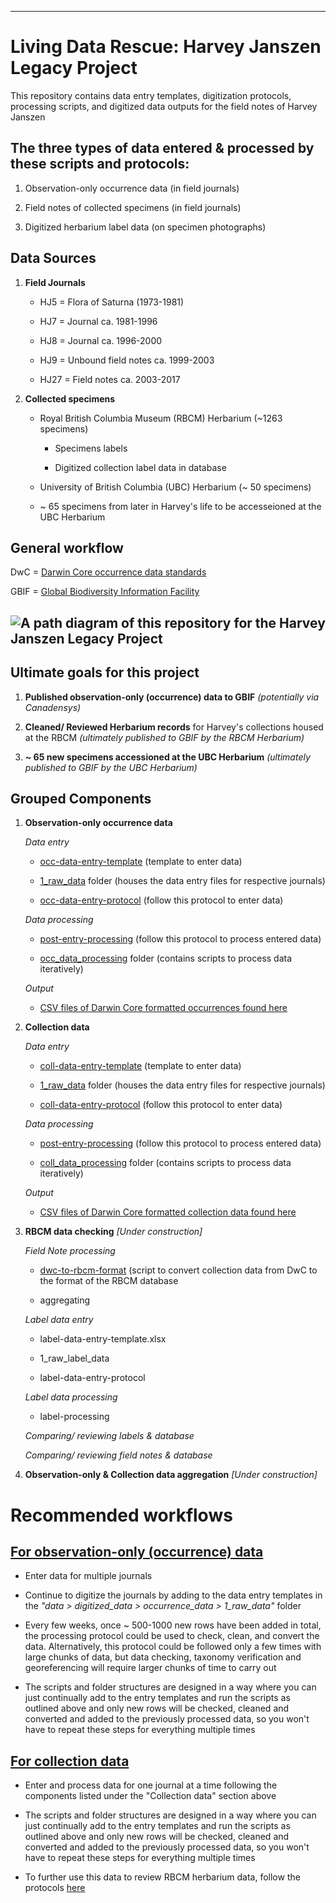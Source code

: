------------------------------------------------------------------------

# Living Data Rescue: Harvey Janszen Legacy Project

This repository contains data entry templates, digitization protocols, processing scripts, and digitized data outputs for the field notes of Harvey Janszen

## The three types of data entered & processed by these scripts and protocols:

1)  Observation-only occurrence data (in field journals)

2)  Field notes of collected specimens (in field journals)

3)  Digitized herbarium label data (on specimen photographs)

## Data Sources

1.  **Field Journals**

    -   HJ5 = Flora of Saturna (1973-1981)

    -   HJ7 = Journal ca. 1981-1996

    -   HJ8 = Journal ca. 1996-2000

    -   HJ9 = Unbound field notes ca. 1999-2003

    -   HJ27 = Field notes ca. 2003-2017

2.  **Collected specimens**

    -   Royal British Columbia Museum (RBCM) Herbarium (\~1263 specimens)

        -   Specimens labels

        -   Digitized collection label data in database

    -   University of British Columbia (UBC) Herbarium (\~ 50 specimens)

    -   \~ 65 specimens from later in Harvey's life to be accesseioned at the UBC Herbarium

## General workflow

DwC = [Darwin Core occurrence data standards](https://dwc.tdwg.org/list/#dwc_fieldNotes)

GBIF = [Global Biodiversity Information Facility](https://www.gbif.org/)

## ![A path diagram of this repository for the Harvey Janszen Legacy Project](diagrams/LDP-Internship-map.png)

## Ultimate goals for this project

1.  **Published observation-only (occurrence) data to GBIF** *(potentially via Canadensys)*

2.  **Cleaned/ Reviewed Herbarium records** for Harvey's collections housed at the RBCM *(ultimately published to GBIF by the RBCM Herbarium)*

3.  **\~ 65 new specimens accessioned at the UBC Herbarium** *(ultimately published to GBIF by the UBC Herbarium)*

## Grouped Components

1.  **Observation-only occurrence data**

    *Data entry*

    -   [occ-data-entry-template](https://github.com/emench/Harvey_Janszen_Legacy_Project/blob/main/data/data_digitization/occurrence_data/1_raw_data/HJ-occ-entry-template.xlsx) (template to enter data)

    -   [1_raw_data](https://github.com/emench/Harvey_Janszen_Legacy_Project/tree/main/data/data_digitization/occurrence_data/1_raw_data) folder (houses the data entry files for respective journals)

    -   [occ-data-entry-protocol](https://github.com/emench/Harvey_Janszen_Legacy_Project/blob/main/protocols/occurrence_data/occ-data-entry-protocol.Rmd) (follow this protocol to enter data)

    *Data processing*

    -   [post-entry-processing](https://github.com/emench/Harvey_Janszen_Legacy_Project/blob/main/protocols/occurrence_data/post-entry-processing-protocol.Rmd) (follow this protocol to process entered data)

    -   [occ_data_processing](https://github.com/emench/Harvey_Janszen_Legacy_Project/blob/main/protocols/occurrence_data/occ-data-entry-protocol.Rmd) folder (contains scripts to process data iteratively)

    *Output*

    -   [CSV files of Darwin Core formatted occurrences found here](https://github.com/emench/Harvey_Janszen_Legacy_Project/tree/main/data/data_digitization/occurrence_data/darwin_core_data)

2.  **Collection data**

    *Data entry*

    -   [coll-data-entry-template](https://github.com/emench/Harvey_Janszen_Legacy_Project/blob/main/data/data_digitization/collection_data/1_raw_data/HJ-coll-entry%20template.xlsx) (template to enter data)

    -   [1_raw_data](https://github.com/emench/Harvey_Janszen_Legacy_Project/tree/main/data/data_digitization/collection_data/1_raw_data) folder (houses the data entry files for respective journals)

    -   [coll-data-entry-protocol](https://github.com/emench/Harvey_Janszen_Legacy_Project/tree/main/protocols/collection_data) (follow this protocol to enter data)

    *Data processing*

    -   [post-entry-processing](https://github.com/emench/Harvey_Janszen_Legacy_Project/blob/main/protocols/collection_data/coll-data-entry-protocol.Rmd) (follow this protocol to process entered data)

    -   [coll_data_processing](https://github.com/emench/Harvey_Janszen_Legacy_Project/tree/main/scripts/coll_data_processing) folder (contains scripts to process data iteratively)

    *Output*

    -   [CSV files of Darwin Core formatted collection data found here](https://github.com/emench/Harvey_Janszen_Legacy_Project/tree/main/data/data_digitization/collection_data/darwin_core_data)

3.  **RBCM data checking** *[Under construction]*

    *Field Note processing*

    -   [dwc-to-rbcm-format](https://github.com/emench/Harvey_Janszen_Legacy_Project/blob/main/scripts/rbcm_data_processing/dwc-to-rbcm-format.R) (script to convert collection data from DwC to the format of the RBCM database

    -   aggregating

    *Label data entry*

    -   label-data-entry-template.xlsx

    -   1_raw_label_data

    -   label-data-entry-protocol

    *Label data processing*

    -   label-processing

    *Comparing/ reviewing labels & database*

    *Comparing/ reviewing field notes & database*

4.  **Observation-only & Collection data aggregation** *[Under construction]*

# Recommended workflows

## [For observation-only (occurrence) data](https://github.com/emench/Harvey_Janszen_Legacy_Project/tree/main/protocols/occurrence_data)

-   Enter data for multiple journals

-   Continue to digitize the journals by adding to the data entry templates in the *"data \> digitized_data \> occurrence_data \> 1_raw_data"* folder

-   Every few weeks, once \~ 500-1000 new rows have been added in total, the processing protocol could be used to check, clean, and convert the data. Alternatively, this protocol could be followed only a few times with large chunks of data, but data checking, taxonomy verification and georeferencing will require larger chunks of time to carry out

-   The scripts and folder structures are designed in a way where you can just continually add to the entry templates and run the scripts as outlined above and only new rows will be checked, cleaned and converted and added to the previously processed data, so you won't have to repeat these steps for everything multiple times

## [For collection data](https://github.com/emench/Harvey_Janszen_Legacy_Project/tree/main/protocols/collection_data)

-   Enter and process data for one journal at a time following the components listed under the "Collection data" section above

-   The scripts and folder structures are designed in a way where you can just continually add to the entry templates and run the scripts as outlined above and only new rows will be checked, cleaned and converted and added to the previously processed data, so you won't have to repeat these steps for everything multiple times

-   To further use this data to review RBCM herbarium data, follow the protocols [here](https://github.com/emench/Harvey_Janszen_Legacy_Project/tree/main/protocols/rbcm_review)
